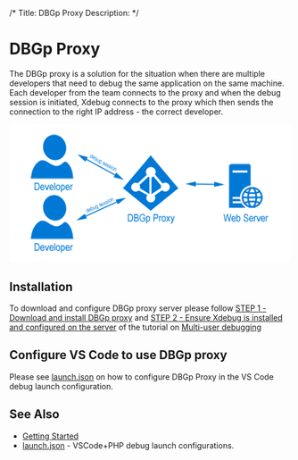 /*
Title: DBGp Proxy
Description: 
*/

# DBGp Proxy

The DBGp proxy is a solution for the situation when there are multiple developers that need to debug the same application on the same machine. Each developer from the team connects to the proxy and when the debug session is initiated, Xdebug connects to the proxy which then sends the connection to the right IP address - the correct developer.

![DBGp proxy](../../vs/debugging/imgs/dbgp_proxy.png)

## Installation

To download and configure DBGp proxy server please follow [STEP 1 - Download and install DBGp proxy](https://docs.devsense.com/en/vs/debugging/multi-user#step-1-download-and-install-dbgp-proxy) and [STEP 2 - Ensure Xdebug is installed and configured on the server](https://docs.devsense.com/en/vs/debugging/multi-user#step-2-ensure-xdebug-is-installed-and-configured-on-the-server) of the tutorial on [Multi-user debugging](https://docs.devsense.com/vs/debugging/multi-user)

## Configure VS Code to use DBGp proxy

Please see [launch.json](launch-json.md#dbgp-proxy-settings) on how to configure DBGp Proxy in the VS Code debug launch configuration.

## See Also

- [Getting Started](../index.md)
- [launch.json](launch-json.md) - VSCode+PHP debug launch configurations.
